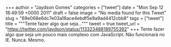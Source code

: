 
+++
author = "Jaydson Gomes"
categories = ["tweet"]
date = "Mon Sep 12 18:49:59 +0000 2011"
draft = false
image = "No media found for this Tweet"
slug = "69e068e6dc7e03a18ace4ebdf5e9a9ad4412cbb8"
tags = ["tweet"]
title = """Tente fazer algo que seja..."""
tweet = true
tweet_url = "https://twitter.com/jaydson/status/113323488189755392"
+++
Tente fazer algo que seja um pouco mais complexo com JavaScript. Não funcionará no IE. Nunca. Mesmo.

